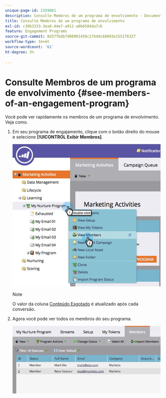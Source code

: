 ```yaml
---
unique-page-id: 2359861
description: Consulte Membros de um programa de envolvimento - Documentação do Marketo - Documentação do produto
title: Consulte Membros de um programa de envolvimento
exl-id: c30b3333-3ea8-44e7-a911-a0b6584da7cb
feature: Engagement Programs
source-git-commit: 0d37fbdb7d08901458c1744dc68893e155176327
workflow-type: tm+mt
source-wordcount: '61'
ht-degree: 3%

---
```


# Consulte Membros de um programa de envolvimento {#see-members-of-an-engagement-program}

Você pode ver rapidamente os membros de um programa de envolvimento. Veja como.

1. Em seu programa de engajamento, clique com o botão direito do mouse e selecione **[!UICONTROL Exibir Membros]**.

   ![](assets/membersofengagement.jpg)

   >[!NOTE]
   >
   >O valor da coluna [Conteúdo Esgotado](/help/marketo/product-docs/email-marketing/drip-nurturing/creating-an-engagement-program/understanding-engagement-programs.md) é atualizado após cada conversão.

1. Agora você pode ver todos os membros do seu programa.

   ![](assets/image2014-9-15-17-3a17-3a26.png)
